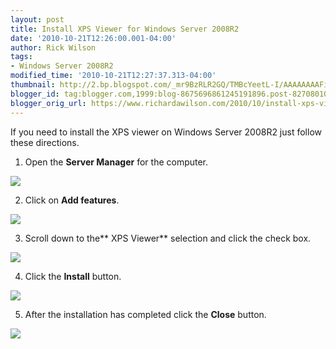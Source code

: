 ```yaml
---
layout: post
title: Install XPS Viewer for Windows Server 2008R2
date: '2010-10-21T12:26:00.001-04:00'
author: Rick Wilson
tags:
- Windows Server 2008R2
modified_time: '2010-10-21T12:27:37.313-04:00'
thumbnail: http://2.bp.blogspot.com/_mr9BzRLR2GQ/TMBcYeetL-I/AAAAAAAAFiU/K_CVJEPq8q4/s72-c/XPS1.png
blogger_id: tag:blogger.com,1999:blog-8675696861245191896.post-8270801061677205456
blogger_orig_url: https://www.richardawilson.com/2010/10/install-xps-viewer-for-windows-server.html
---
```


If you need to install the XPS viewer on Windows Server 2008R2 just follow these directions.

1. Open the **Server Manager** for the computer.

[![](http://2.bp.blogspot.com/_mr9BzRLR2GQ/TMBcYeetL-I/AAAAAAAAFiU/K_CVJEPq8q4/s320/XPS1.png)](http://2.bp.blogspot.com/_mr9BzRLR2GQ/TMBcYeetL-I/AAAAAAAAFiU/K_CVJEPq8q4/s1600/XPS1.png)

2. Click on **Add features**.

[![](http://3.bp.blogspot.com/_mr9BzRLR2GQ/TMBcZHmaRJI/AAAAAAAAFiY/U2Wjrb8ywME/s400/XPS2.png)](http://3.bp.blogspot.com/_mr9BzRLR2GQ/TMBcZHmaRJI/AAAAAAAAFiY/U2Wjrb8ywME/s1600/XPS2.png)

  3. Scroll down to the** XPS Viewer** selection and click the check box.

[![](http://2.bp.blogspot.com/_mr9BzRLR2GQ/TMBcZ1aefEI/AAAAAAAAFic/rrPae86Xtdw/s400/XPS3.png)](http://2.bp.blogspot.com/_mr9BzRLR2GQ/TMBcZ1aefEI/AAAAAAAAFic/rrPae86Xtdw/s1600/XPS3.png)

 4. Click the **Install** button.

[![](http://1.bp.blogspot.com/_mr9BzRLR2GQ/TMBcaVH8F7I/AAAAAAAAFig/rRxNi4zJOJk/s400/XPS4.png)](http://1.bp.blogspot.com/_mr9BzRLR2GQ/TMBcaVH8F7I/AAAAAAAAFig/rRxNi4zJOJk/s1600/XPS4.png)

 5. After the installation has completed click the **Close** button.

[![](http://4.bp.blogspot.com/_mr9BzRLR2GQ/TMBcby2oNSI/AAAAAAAAFik/Lb125aHKzF8/s400/XPS5.png)](http://4.bp.blogspot.com/_mr9BzRLR2GQ/TMBcby2oNSI/AAAAAAAAFik/Lb125aHKzF8/s1600/XPS5.png)

